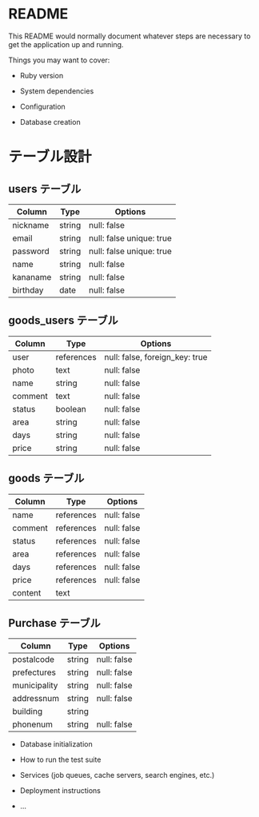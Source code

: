# README

This README would normally document whatever steps are necessary to get the
application up and running.

Things you may want to cover:

* Ruby version

* System dependencies

* Configuration

* Database creation

# テーブル設計

## users テーブル

| Column   | Type   | Options     |
| -------- | ------ | ----------- |
| nickname | string | null: false |
| email    | string | null: false unique: true|
| password | string | null: false unique: true|
| name     | string | null: false |
| kananame | string | null: false |
| birthday |  date  | null: false |

## goods_users テーブル

| Column | Type       | Options                        |
| ------ | ---------- | ------------------------------ |
| user   | references | null: false, foreign_key: true |
| photo  | text       | null: false |
| name   | string     | null: false |
| comment| text       | null: false |
| status | boolean    | null: false |
| area   | string     | null: false |
| days   | string     | null: false |
| price  | string     | null: false |

## goods テーブル

| Column  | Type       | Options     |
| ------- | ---------- | ------------|
| name    | references | null: false |
| comment | references | null: false |
| status  | references | null: false |
| area    | references | null: false |
| days    | references | null: false |
| price   | references | null: false |
| content | text       |             |

## Purchase テーブル

| Column       | Type       | Options                        |
| -------      | ---------- | ------------------------------ |
| postalcode   | string | null: false |
| prefectures  | string | null: false |
| municipality | string | null: false |
| addressnum   | string | null: false |
| building     | string |             |
| phonenum     | string | null: false |



* Database initialization

* How to run the test suite

* Services (job queues, cache servers, search engines, etc.)

* Deployment instructions

* ...
